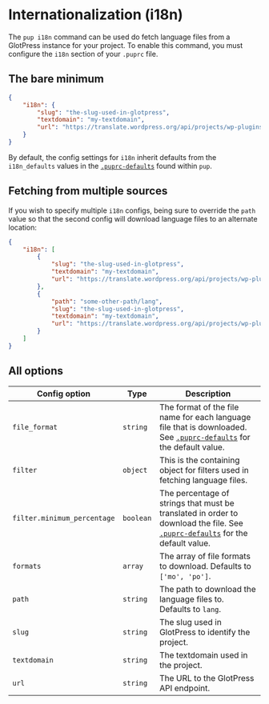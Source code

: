 # Internationalization (i18n)

The `pup i18n` command can be used do fetch language files from a GlotPress instance for your project. To enable this
command, you must configure the `i18n` section of your `.puprc` file.

## The bare minimum

```json
{
    "i18n": {
        "slug": "the-slug-used-in-glotpress",
        "textdomain": "my-textdomain",
        "url": "https://translate.wordpress.org/api/projects/wp-plugins/{slug}/stable"
    }
}
```

By default, the config settings for `i18n` inherit defaults from the `i18n_defaults` values in the
[`.puprc-defaults`](/.puprc-defaults) found within `pup`.

## Fetching from multiple sources

If you wish to specify multiple `i18n` configs, being sure to override the `path` value so that the second config
will download language files to an alternate location:

```json
{
    "i18n": [
        {
            "slug": "the-slug-used-in-glotpress",
            "textdomain": "my-textdomain",
            "url": "https://translate.wordpress.org/api/projects/wp-plugins/{slug}/stable"
        },
        {
            "path": "some-other-path/lang",
            "slug": "the-slug-used-in-glotpress",
            "textdomain": "my-textdomain",
            "url": "https://translate.wordpress.org/api/projects/wp-plugins/{slug}/stable"
        }
    ]
}
```

## All options

| Config option               | Type | Description                                                                                                                                       |
|-----------------------------|---|---------------------------------------------------------------------------------------------------------------------------------------------------|
| `file_format`               | `string` | The format of the file name for each language file that is downloaded. See [`.puprc-defaults`](/.puprc-defaults) for the default value.           |
| `filter`                    | `object` | This is the containing object for filters used in fetching language files.                                                                        |
| `filter.minimum_percentage` | `boolean` | The percentage of strings that must be translated in order to download the file. See [`.puprc-defaults`](/.puprc-defaults) for the default value. |
| `formats` | `array` | The array of file formats to download. Defaults to `['mo', 'po']`.                                                                                |
| `path` | `string` | The path to download the language files to. Defaults to `lang`.                                                                                   |
| `slug` | `string` | The slug used in GlotPress to identify the project.                                                                                               |
| `textdomain` | `string` | The textdomain used in the project.                                                                                                               |
| `url` | `string` | The URL to the GlotPress API endpoint.                                                                                                            |
